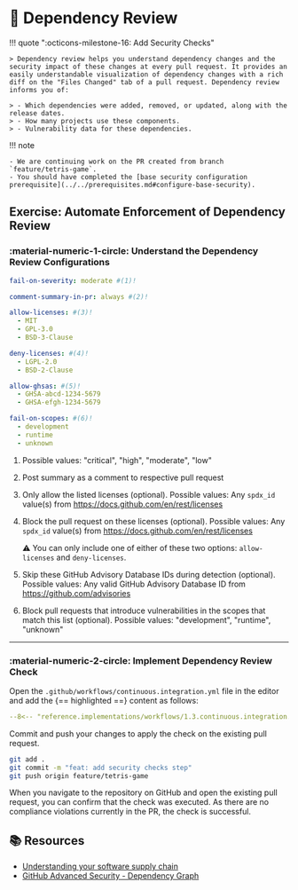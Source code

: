 # :test_tube: Dependency Review

<!-- markdownlint-disable MD033 MD046 -->

!!! quote ":octicons-milestone-16: Add Security Checks"

    > Dependency review helps you understand dependency changes and the security impact of these changes at every pull request. It provides an easily understandable visualization of dependency changes with a rich diff on the "Files Changed" tab of a pull request. Dependency review informs you of:

    > - Which dependencies were added, removed, or updated, along with the release dates.
    > - How many projects use these components.
    > - Vulnerability data for these dependencies.

!!! note

    - We are continuing work on the PR created from branch `feature/tetris-game`.
    - You should have completed the [base security configuration prerequisite](../../prerequisites.md#configure-base-security).

## Exercise: Automate Enforcement of Dependency Review

### **:material-numeric-1-circle: Understand the Dependency Review Configurations**

```yaml
fail-on-severity: moderate #(1)!

comment-summary-in-pr: always #(2)!

allow-licenses: #(3)!
  - MIT
  - GPL-3.0
  - BSD-3-Clause

deny-licenses: #(4)!
  - LGPL-2.0
  - BSD-2-Clause

allow-ghsas: #(5)!
  - GHSA-abcd-1234-5679
  - GHSA-efgh-1234-5679

fail-on-scopes: #(6)!
  - development
  - runtime
  - unknown
```

1. Possible values: "critical", "high", "moderate", "low"
2. Post summary as a comment to respective pull request
3. Only allow the listed licenses (optional). Possible values: Any `spdx_id` value(s) from https://docs.github.com/en/rest/licenses
4. Block the pull request on these licenses (optional). Possible values: Any  `spdx_id` value(s) from https://docs.github.com/en/rest/licenses

    :warning: You can only include one of either of these two options: `allow-licenses` and `deny-licenses`.

5. Skip these GitHub Advisory Database IDs during detection (optional). Possible values: Any valid GitHub Advisory Database ID from https://github.com/advisories
6. Block pull requests that introduce vulnerabilities in the scopes that match this list (optional). Possible values: "development", "runtime", "unknown"

---

### **:material-numeric-2-circle: Implement Dependency Review Check**

Open the `.github/workflows/continuous.integration.yml` file in the editor and add the {== highlighted ==} content as follows:

```yaml title=".github/workflows/continuous.integration.yml" linenums="1" hl_lines="67-76"
--8<-- "reference.implementations/workflows/1.3.continuous.integration.yml"
```

Commit and push your changes to apply the check on the existing pull request.

```bash
git add .
git commit -m "feat: add security checks step"
git push origin feature/tetris-game
```

When you navigate to the repository on GitHub and open the existing pull request, you can confirm that the check was executed. As there are no compliance violations currently in the PR, the check is successful.

## :books: Resources

- [Understanding your software supply chain](https://docs.github.com/en/code-security/supply-chain-security/understanding-your-software-supply-chain)
- [GitHub Advanced Security - Dependency Graph](https://docs.github.com/en/code-security/supply-chain-security/understanding-your-software-supply-chain/about-the-dependency-graph)
